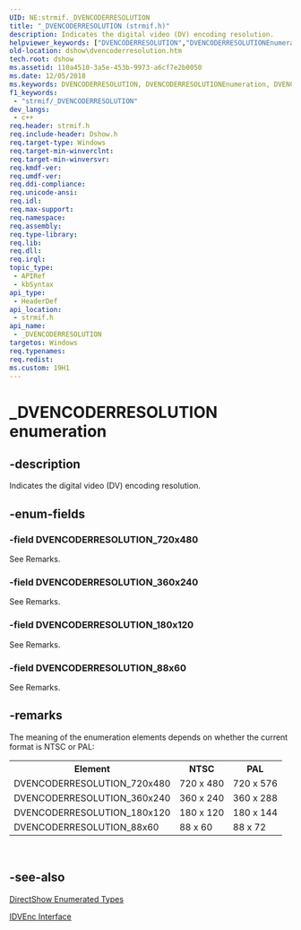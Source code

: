 ```yaml
---
UID: NE:strmif._DVENCODERRESOLUTION
title: "_DVENCODERRESOLUTION (strmif.h)"
description: Indicates the digital video (DV) encoding resolution.
helpviewer_keywords: ["DVENCODERRESOLUTION","DVENCODERRESOLUTIONEnumeration","DVENCODERRESOLUTION_180x120","DVENCODERRESOLUTION_360x240","DVENCODERRESOLUTION_720x480","DVENCODERRESOLUTION_88x60","_DVENCODERRESOLUTION","_DVENCODERRESOLUTION enumeration [DirectShow]","dshow.dvencoderresolution","strmif/DVENCODERRESOLUTION_180x120","strmif/DVENCODERRESOLUTION_360x240","strmif/DVENCODERRESOLUTION_720x480","strmif/DVENCODERRESOLUTION_88x60","strmif/_DVENCODERRESOLUTION"]
old-location: dshow\dvencoderresolution.htm
tech.root: dshow
ms.assetid: 110a4510-3a5e-453b-9973-a6cf7e2b0050
ms.date: 12/05/2018
ms.keywords: DVENCODERRESOLUTION, DVENCODERRESOLUTIONEnumeration, DVENCODERRESOLUTION_180x120, DVENCODERRESOLUTION_360x240, DVENCODERRESOLUTION_720x480, DVENCODERRESOLUTION_88x60, _DVENCODERRESOLUTION, _DVENCODERRESOLUTION enumeration [DirectShow], dshow.dvencoderresolution, strmif/DVENCODERRESOLUTION_180x120, strmif/DVENCODERRESOLUTION_360x240, strmif/DVENCODERRESOLUTION_720x480, strmif/DVENCODERRESOLUTION_88x60, strmif/_DVENCODERRESOLUTION
f1_keywords: 
 - "strmif/_DVENCODERRESOLUTION"
dev_langs:
 - c++
req.header: strmif.h
req.include-header: Dshow.h
req.target-type: Windows
req.target-min-winverclnt: 
req.target-min-winversvr: 
req.kmdf-ver: 
req.umdf-ver: 
req.ddi-compliance: 
req.unicode-ansi: 
req.idl: 
req.max-support: 
req.namespace: 
req.assembly: 
req.type-library: 
req.lib: 
req.dll: 
req.irql: 
topic_type:
 - APIRef
 - kbSyntax
api_type:
 - HeaderDef
api_location:
 - strmif.h
api_name:
 - _DVENCODERRESOLUTION
targetos: Windows
req.typenames: 
req.redist: 
ms.custom: 19H1
---
```


# _DVENCODERRESOLUTION enumeration


## -description



Indicates the digital video (DV) encoding resolution.




## -enum-fields




### -field DVENCODERRESOLUTION_720x480

See Remarks.


### -field DVENCODERRESOLUTION_360x240

See Remarks.


### -field DVENCODERRESOLUTION_180x120

See Remarks.


### -field DVENCODERRESOLUTION_88x60

See Remarks.


## -remarks



The meaning of the enumeration elements depends on whether the current format is NTSC or PAL:

<table>
<tr>
<th>Element</th>
<th>NTSC</th>
<th>PAL</th>
</tr>
<tr>
<td>DVENCODERRESOLUTION_720x480</td>
<td>720 x 480</td>
<td>720 x 576</td>
</tr>
<tr>
<td>DVENCODERRESOLUTION_360x240</td>
<td>360 x 240</td>
<td>360 x 288</td>
</tr>
<tr>
<td>DVENCODERRESOLUTION_180x120</td>
<td>180 x 120</td>
<td>180 x 144</td>
</tr>
<tr>
<td>DVENCODERRESOLUTION_88x60</td>
<td>88 x 60</td>
<td>88 x 72</td>
</tr>
</table>
 




## -see-also




<a href="https://docs.microsoft.com/windows/desktop/DirectShow/directshow-enumerated-types">DirectShow Enumerated Types</a>



<a href="https://docs.microsoft.com/windows/desktop/api/strmif/nn-strmif-idvenc">IDVEnc Interface</a>
 

 

